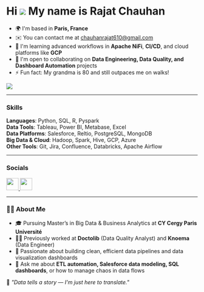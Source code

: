 Hi ![](https://user-images.githubusercontent.com/18350557/176309783-0785949b-9127-417c-8b55-ab5a4333674e.gif) My name is Rajat Chauhan
=====================================================================================================================================

* 🌍  I'm based in **Paris, France**
* ✉️  You can contact me at [chauhanrajat610@gmail.com](mailto:chauhanrajat610@gmail.com)
* 🧠  I'm learning advanced workflows in **Apache NiFi**, **CI/CD**, and cloud platforms like **GCP**
* 🤝  I'm open to collaborating on **Data Engineering, Data Quality, and Dashboard Automation** projects
* ⚡  Fun fact: My grandma is 80 and still outpaces me on walks!

<a href="https://twitter.com/rajat022" target="_blank" rel="noreferrer"><img
src="https://img.shields.io/twitter/follow/rajat022?logo=twitter&style=for-the-badge&color=0891b2&labelColor=1c1917"
/></a>

---

### Skills

**Languages**: Python, SQL, R, Pyspark  
**Data Tools**: Tableau, Power BI, Metabase, Excel  
**Data Platforms**: Salesforce, Reltio, PostgreSQL, MongoDB  
**Big Data & Cloud**: Hadoop, Spark, Hive, GCP, Azure  
**Other Tools**: Git, Jira, Confluence, Databricks, Apache Airflow

---

### Socials

<p align="left"> 
<a href="https://www.github.com/Rajat022" target="_blank" rel="noreferrer">
<img src="https://raw.githubusercontent.com/danielcranney/readme-generator/main/public/icons/socials/github.svg" width="32" height="32" />
</a> 
<a href="https://www.linkedin.com/in/rajat022" target="_blank" rel="noreferrer">
<img src="https://raw.githubusercontent.com/danielcranney/readme-generator/main/public/icons/socials/linkedin.svg" width="32" height="32" />
</a> 
</p>

---

### 👨‍💻 About Me

- 🎓 Pursuing Master’s in Big Data & Business Analytics at **CY Cergy Paris Université**
- 👨‍💼 Previously worked at **Doctolib** (Data Quality Analyst) and **Knoema** (Data Engineer)
- 🚀 Passionate about building clean, efficient data pipelines and data visualization dashboards
- 💬 Ask me about **ETL automation, Salesforce data modeling, SQL dashboards**, or how to manage chaos in data flows

🧠 _"Data tells a story — I'm just here to translate."_

